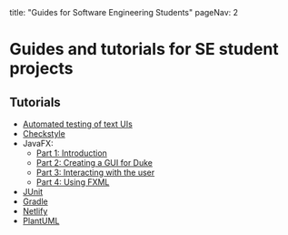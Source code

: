 <frontmatter>
  title: "Guides for Software Engineering Students"
  pageNav: 2
</frontmatter>

# Guides and tutorials for SE student projects

## Tutorials

* [Automated testing of text UIs](tutorials/textUiTestingTutorial.html)
* [Checkstyle](tutorials/checkstyleTutorial.html)
* JavaFX:
  * [Part 1: Introduction](tutorials/javaFxTutorialPart1.html)
  * [Part 2: Creating a GUI for Duke](tutorials/javaFxTutorialPart2.html)
  * [Part 3: Interacting with the user](tutorials/javaFxTutorialPart3.html)
  * [Part 4: Using FXML](tutorials/javaFxTutorialPart4.html)
* [JUnit](tutorials/junitTutorial.html)
* [Gradle](tutorials/gradleTutorial.html)
* [Netlify](tutorials/netlifyTutorial.html)
* [PlantUML](tutorials/plantUmlTutorial.html)
